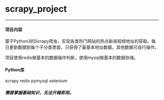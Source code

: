 # scrapy_project
---
#### 项目内容 
基于Python3的Scrapy爬虫，实现各类热门网站的热点新闻视频地址的获取。每日更新数据到每个子分类里面，只获得了最基本地址数据，其他数据可自行操作。

项目使用redis做基本的数据操作判断，使用mysql做基本的数据存储。

#### Python库

scrapy
redis
pymysql
selenium

##### 需要掌握基础知识，无法开箱即用。